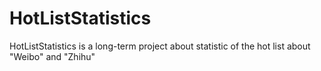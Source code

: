 # HotListStatistics
HotListStatistics is a long-term project about statistic of the hot list about "Weibo" and "Zhihu"
